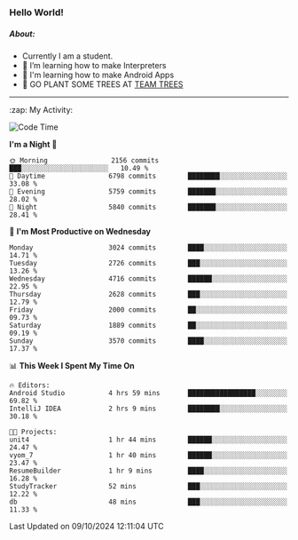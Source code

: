 ### Hello World!

##### About:
- Currently I am a student.
- 🌱 I’m learning how to make Interpreters
- 🌱 I'm learning how to make Android Apps
- 🌱 GO PLANT SOME TREES AT [TEAM TREES](https://teamtrees.org/)

---
  <summary>:zap: My Activity:</summary>
  
<!--START_SECTION:waka-->
![Code Time](http://img.shields.io/badge/Code%20Time-1%2C500%20hrs%2015%20mins-blue)

**I'm a Night 🦉** 

```text
🌞 Morning                2156 commits        ███░░░░░░░░░░░░░░░░░░░░░░   10.49 % 
🌆 Daytime                6798 commits        ████████░░░░░░░░░░░░░░░░░   33.08 % 
🌃 Evening                5759 commits        ███████░░░░░░░░░░░░░░░░░░   28.02 % 
🌙 Night                  5840 commits        ███████░░░░░░░░░░░░░░░░░░   28.41 % 
```
📅 **I'm Most Productive on Wednesday** 

```text
Monday                   3024 commits        ████░░░░░░░░░░░░░░░░░░░░░   14.71 % 
Tuesday                  2726 commits        ███░░░░░░░░░░░░░░░░░░░░░░   13.26 % 
Wednesday                4716 commits        ██████░░░░░░░░░░░░░░░░░░░   22.95 % 
Thursday                 2628 commits        ███░░░░░░░░░░░░░░░░░░░░░░   12.79 % 
Friday                   2000 commits        ██░░░░░░░░░░░░░░░░░░░░░░░   09.73 % 
Saturday                 1889 commits        ██░░░░░░░░░░░░░░░░░░░░░░░   09.19 % 
Sunday                   3570 commits        ████░░░░░░░░░░░░░░░░░░░░░   17.37 % 
```


📊 **This Week I Spent My Time On** 

```text
🔥 Editors: 
Android Studio           4 hrs 59 mins       █████████████████░░░░░░░░   69.82 % 
IntelliJ IDEA            2 hrs 9 mins        ████████░░░░░░░░░░░░░░░░░   30.18 % 

🐱‍💻 Projects: 
unit4                    1 hr 44 mins        ██████░░░░░░░░░░░░░░░░░░░   24.47 % 
vyom_7                   1 hr 40 mins        ██████░░░░░░░░░░░░░░░░░░░   23.47 % 
ResumeBuilder            1 hr 9 mins         ████░░░░░░░░░░░░░░░░░░░░░   16.28 % 
StudyTracker             52 mins             ███░░░░░░░░░░░░░░░░░░░░░░   12.22 % 
db                       48 mins             ███░░░░░░░░░░░░░░░░░░░░░░   11.33 % 
```


 Last Updated on 09/10/2024 12:11:04 UTC
<!--END_SECTION:waka-->
